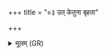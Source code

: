 +++
title = "०३ उत् केतुना बृहता"

+++
<details><summary>मूलम् (GR)</summary>

उत् केतुना बृहता देवा आगन्न्  
अपावृक् तमो ऽभि ज्योतिर् अश्रैत् । +++(mss. tamobhir)+++  
दिव्यः सुपर्ण स्थवीरो व्य् अख्यद् +++(Bhatt. suparṇaḥ)+++  
अदित्याः पुत्रो भुवनानि विश्वा ॥
</details>